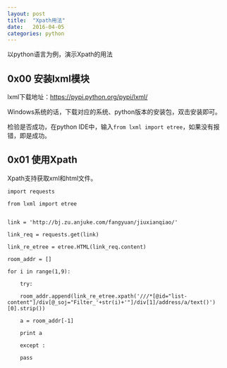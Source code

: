 ```yaml
---
layout: post
title:  "Xpath用法"
date:   2016-04-05 
categories: python
---
```


以python语言为例，演示Xpath的用法

## 0x00 安装lxml模块 ##
lxml下载地址：https://pypi.python.org/pypi/lxml/

Windows系统的话，下载对应的系统、python版本的安装包，双击安装即可。

检验是否成功，在python IDE中，输入`from lxml import etree`，如果没有报错，即是成功。

## 0x01 使用Xpath ##
Xpath支持获取xml和html文件。
    
    import requests
    
    from lxml import etree


    link = 'http://bj.zu.anjuke.com/fangyuan/jiuxianqiao/'
    
    link_req = requests.get(link)
    
    link_re_etree = etree.HTML(link_req.content)
    
    room_addr = []
    
    for i in range(1,9):

    	try:
    
    	room_addr.append(link_re_etree.xpath('///*[@id="list-content"]/div[@_soj="Filter_'+str(i)+'"]/div[1]/address/a/text()')[0].strip())

    	a = room_addr[-1]
    
    	print a
    
    	except :
    
    	pass


